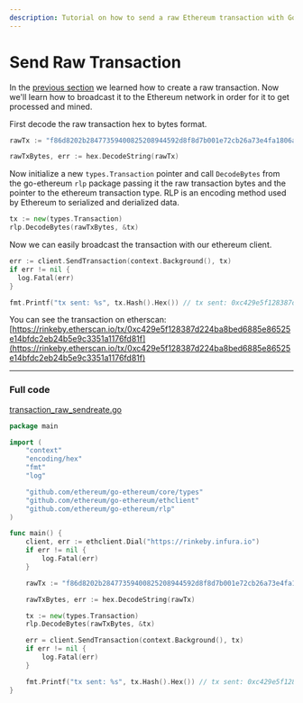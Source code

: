 ```yaml
---
description: Tutorial on how to send a raw Ethereum transaction with Go.
---
```


# Send Raw Transaction

In the [previous section](../transaction-raw-create) we learned how to create a raw transaction. Now we'll learn how to broadcast it to the Ethereum network in order for it to get processed and mined.

First decode the raw transaction hex to bytes format.

```go
rawTx := "f86d8202b28477359400825208944592d8f8d7b001e72cb26a73e4fa1806a51ac79d880de0b6b3a7640000802ca05924bde7ef10aa88db9c66dd4f5fb16b46dff2319b9968be983118b57bb50562a001b24b31010004f13d9a26b320845257a6cfc2bf819a3d55e3fc86263c5f0772"

rawTxBytes, err := hex.DecodeString(rawTx)
```

Now initialize a new `types.Transaction` pointer and call `DecodeBytes` from the go-ethereum `rlp` package passing it the raw transaction bytes and the pointer to the ethereum transaction type. RLP is an encoding method used by Ethereum to serialized and derialized data.

```go
tx := new(types.Transaction)
rlp.DecodeBytes(rawTxBytes, &tx)
```

Now we can easily broadcast the transaction with our ethereum client.

```go
err := client.SendTransaction(context.Background(), tx)
if err != nil {
  log.Fatal(err)
}

fmt.Printf("tx sent: %s", tx.Hash().Hex()) // tx sent: 0xc429e5f128387d224ba8bed6885e86525e14bfdc2eb24b5e9c3351a1176fd81f
```

You can see the transaction on etherscan: [https://rinkeby.etherscan.io/tx/0xc429e5f128387d224ba8bed6885e86525e14bfdc2eb24b5e9c3351a1176fd81f](https://rinkeby.etherscan.io/tx/0xc429e5f128387d224ba8bed6885e86525e14bfdc2eb24b5e9c3351a1176fd81f)

---

### Full code

[transaction_raw_sendreate.go](https://github.com/miguelmota/ethereum-development-with-go-book/blob/master/code/transaction_raw_send.go)

```go
package main

import (
	"context"
	"encoding/hex"
	"fmt"
	"log"

	"github.com/ethereum/go-ethereum/core/types"
	"github.com/ethereum/go-ethereum/ethclient"
	"github.com/ethereum/go-ethereum/rlp"
)

func main() {
	client, err := ethclient.Dial("https://rinkeby.infura.io")
	if err != nil {
		log.Fatal(err)
	}

	rawTx := "f86d8202b28477359400825208944592d8f8d7b001e72cb26a73e4fa1806a51ac79d880de0b6b3a7640000802ca05924bde7ef10aa88db9c66dd4f5fb16b46dff2319b9968be983118b57bb50562a001b24b31010004f13d9a26b320845257a6cfc2bf819a3d55e3fc86263c5f0772"

	rawTxBytes, err := hex.DecodeString(rawTx)

	tx := new(types.Transaction)
	rlp.DecodeBytes(rawTxBytes, &tx)

	err = client.SendTransaction(context.Background(), tx)
	if err != nil {
		log.Fatal(err)
	}

	fmt.Printf("tx sent: %s", tx.Hash().Hex()) // tx sent: 0xc429e5f128387d224ba8bed6885e86525e14bfdc2eb24b5e9c3351a1176fd81f
}
```
